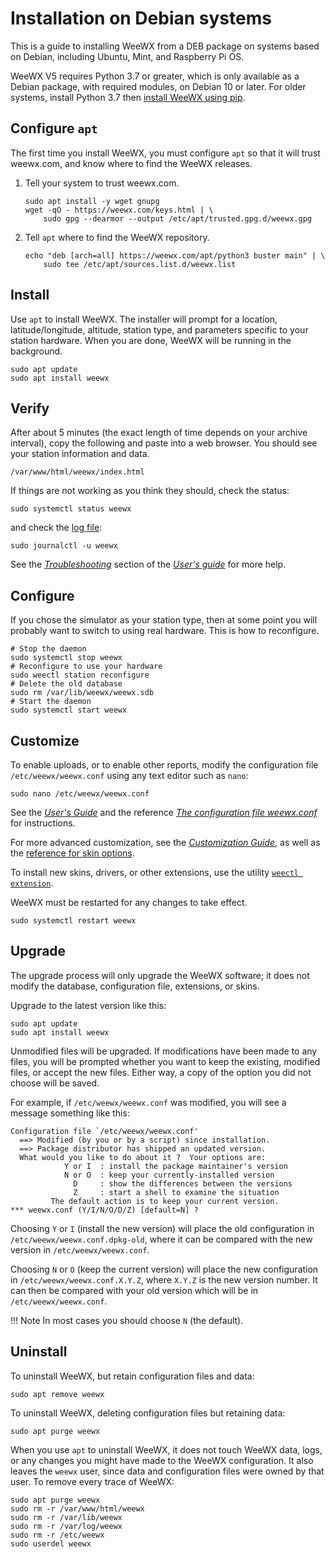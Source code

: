 # Installation on Debian systems 

This is a guide to installing WeeWX from a DEB package on systems based on
Debian, including Ubuntu, Mint, and Raspberry Pi OS.

WeeWX V5 requires Python 3.7 or greater, which is only available as a Debian
package, with required modules, on Debian 10 or later.  For older systems,
install Python 3.7 then [install WeeWX using pip](pip.md).


## Configure `apt`

The first time you install WeeWX, you must configure `apt` so that it will
trust weewx.com, and know where to find the WeeWX releases.

1. Tell your system to trust weewx.com.

    ```{.shell .copy}
    sudo apt install -y wget gnupg
    wget -qO - https://weewx.com/keys.html | \
        sudo gpg --dearmor --output /etc/apt/trusted.gpg.d/weewx.gpg
    ```

2. Tell `apt` where to find the WeeWX repository.

    ```{.shell .copy}
    echo "deb [arch=all] https://weewx.com/apt/python3 buster main" | \
        sudo tee /etc/apt/sources.list.d/weewx.list
    ```


## Install

Use `apt` to install WeeWX. The installer will prompt for a location,
latitude/longitude, altitude, station type, and parameters specific to your
station hardware.  When you are done, WeeWX will be running in the background.

```{.shell .copy}
sudo apt update
sudo apt install weewx
```


## Verify

After about 5 minutes (the exact length of time depends on your archive
interval), copy the following and paste into a web browser.  You should see
your station information and data.

```{.copy}
/var/www/html/weewx/index.html
```

If things are not working as you think they should, check the status:
```{.shell .copy}
sudo systemctl status weewx
```
and check the [log file](../usersguide/running.md#monitoring-weewx):
```{.shell .copy}
sudo journalctl -u weewx
```
See the [*Troubleshooting*](../usersguide/troubleshooting/what-to-do.md)
section of the [*User's guide*](../usersguide/introduction.md) for more help.


## Configure

If you chose the simulator as your station type, then at some point you will
probably want to switch to using real hardware. This is how to reconfigure.

```{.shell .copy}
# Stop the daemon
sudo systemctl stop weewx
# Reconfigure to use your hardware
sudo weectl station reconfigure
# Delete the old database
sudo rm /var/lib/weewx/weewx.sdb
# Start the daemon
sudo systemctl start weewx
```


## Customize

To enable uploads, or to enable other reports, modify the configuration file
`/etc/weewx/weewx.conf` using any text editor such as `nano`:

```{.shell .copy}
sudo nano /etc/weewx/weewx.conf
```

See the [*User's Guide*](../usersguide/introduction.md) and the reference
[*The configuration file
weewx.conf*](../reference/weewx-options/introduction.md) for
instructions.

For more advanced customization, see the  [*Customization
Guide*](../custom/introduction.md), as well as the [reference for skin
options](../reference/skin-options/introduction.md).
 
To install new skins, drivers, or other extensions, use the utility [`weectl
extension`](../utilities/weectl-extension.md).

WeeWX must be restarted for any changes to take effect.
```{.shell .copy}
sudo systemctl restart weewx
```


## Upgrade

The upgrade process will only upgrade the WeeWX software; it does not modify
the database, configuration file, extensions, or skins.

Upgrade to the latest version like this:

```{.shell .copy}
sudo apt update
sudo apt install weewx
```

Unmodified files will be upgraded. If modifications have been made to any
files, you will be prompted whether you want to keep the existing, modified
files, or accept the new files. Either way, a copy of the option you did not
choose will be saved.

For example, if `/etc/weewx/weewx.conf` was modified, you will see a message
something like this:

```
Configuration file `/etc/weewx/weewx.conf'
  ==> Modified (by you or by a script) since installation.
  ==> Package distributor has shipped an updated version.
  What would you like to do about it ?  Your options are:
            Y or I  : install the package maintainer's version
            N or O  : keep your currently-installed version
              D     : show the differences between the versions
              Z     : start a shell to examine the situation
         The default action is to keep your current version.
*** weewx.conf (Y/I/N/O/D/Z) [default=N] ?
```

Choosing `Y` or `I` (install the new version) will place the old
configuration in `/etc/weewx/weewx.conf.dpkg-old`, where it can be
compared with the new version in `/etc/weewx/weewx.conf`.

Choosing `N` or `O` (keep the current version) will place the new
configuration in `/etc/weewx/weewx.conf.X.Y.Z`, where `X.Y.Z` is the
new version number. It can then be compared with your old version which
will be in `/etc/weewx/weewx.conf`.

!!! Note
    In most cases you should choose `N` (the default).


## Uninstall

To uninstall WeeWX, but retain configuration files and data:

```{.shell .copy}
sudo apt remove weewx
```

To uninstall WeeWX, deleting configuration files but retaining data:

```{.shell .copy}
sudo apt purge weewx
```

When you use `apt` to uninstall WeeWX, it does not touch WeeWX data, logs,
or any changes you might have made to the WeeWX configuration.  It also leaves
the `weewx` user, since data and configuration files were owned by that user.
To remove every trace of WeeWX:

```{.shell .copy}
sudo apt purge weewx
sudo rm -r /var/www/html/weewx
sudo rm -r /var/lib/weewx
sudo rm -r /var/log/weewx
sudo rm -r /etc/weewx
sudo userdel weewx
```
